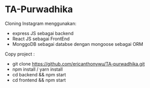 # TA-Purwadhika

Cloning Instagram menggunakan:
- express JS sebagai backend
- React JS sebagai FrontEnd
- MonggoDB sebagai databse dengan mongoose sebagai ORM

Copy project :
- git clone https://github.com/ericanthonywu/TA-purwadhika.git
- npm install / yarn install
- cd backend && npm start
- cd frontend && npm start

